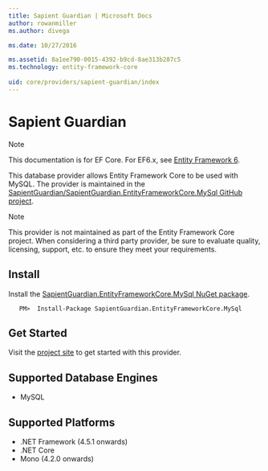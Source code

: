 ```yaml
---
title: Sapient Guardian | Microsoft Docs
author: rowanmiller
ms.author: divega

ms.date: 10/27/2016

ms.assetid: 8a1ee790-0015-4392-b9cd-8ae313b287c5
ms.technology: entity-framework-core
 
uid: core/providers/sapient-guardian/index
---
```

# Sapient Guardian

> [!NOTE]
> This documentation is for EF Core. For EF6.x, see [Entity Framework 6](../../../ef6/index.md).

This database provider allows Entity Framework Core to be used with MySQL. The provider is maintained in the [SapientGuardian/SapientGuardian.EntityFrameworkCore.MySql GitHub project](https://github.com/SapientGuardian/SapientGuardian.EntityFrameworkCore.MySql).

> [!NOTE]
> This provider is not maintained as part of the Entity Framework Core project. When considering a third party provider, be sure to evaluate quality, licensing, support, etc. to ensure they meet your requirements.

## Install

Install the [SapientGuardian.EntityFrameworkCore.MySql NuGet package](https://www.nuget.org/packages/SapientGuardian.EntityFrameworkCore.MySql).

<!-- literal_block"ids  "classes  "xml:space": "preserve", "backrefs  "linenos": false, "dupnames  : "csharp",", highlight_args}, "names": [] -->
````text
   PM>  Install-Package SapientGuardian.EntityFrameworkCore.MySql
````

## Get Started

Visit the [project site](https://github.com/SapientGuardian/SapientGuardian.EntityFrameworkCore.MySql) to get started with this provider.

## Supported Database Engines

* MySQL

## Supported Platforms

* .NET Framework (4.5.1 onwards)
* .NET Core
* Mono (4.2.0 onwards)

